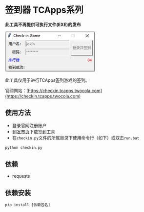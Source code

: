 # 签到器 TCApps系列

**此工具不再提供可执行文件(EXE)的发布**

![UI](./ui.png)

此工具仅用于进行TCApps签到游戏的签到。

官网网站：[https://checkin.tcapps.twocola.com](https://checkin.tcapps.twocola.com)

## 使用方法

- 登录官网注册账户
- 到[发布页](https://github.com/jokin1999/tcapps-checkin/releases)下载签到工具
- 在`checkin.py`文件的所属目录下使用命令行（如下）或双击`run.bat`
```python
python checkin.py
```

## 依赖

- requests

## 依赖安装

```python
pip install [依赖包名]
```
